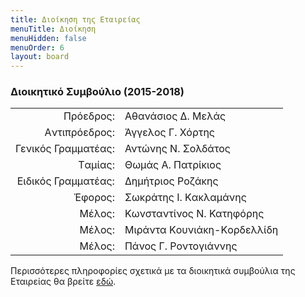 ```yaml
---
title: Διοίκηση της Εταιρείας
menuTitle: Διοίκηση
menuHidden: false
menuOrder: 6
layout: board
---
```


### Διοικητικό Συμβούλιο \(2015-2018\)

|                              |                        |
| ---------------------------: | :----------------------|
| Πρόεδρος: | Αθανάσιος Δ. Μελάς|
| Aντιπρόεδρος: |  Άγγελος Γ. Χόρτης|
| Γενικός Γραμματέας: | Αντώνης Ν. Σολδάτος |
| Tαμίας: | Θωμάς Α. Πατρίκιος|
| Eιδικός Γραμματέας: | Δημήτριος Ροζάκης|
| Έφορος: | Σωκράτης I. Kακλαμάνης|
| Mέλος: | Κωνσταντίνος Ν. Κατηφόρης|
| Mέλος: | Mιράντα Kουνιάκη-Kορδελλίδη|
| Mέλος: | Πάνος Γ. Ροντογιάννης|

Περισσότερες πληροφορίες σχετικά με τα διοικητικά συμβούλια της Εταιρείας θα βρείτε [εδώ](/xroniko/boards/).